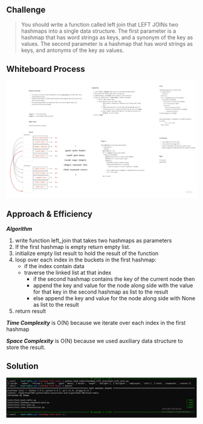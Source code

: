 ## Challenge
> You should write a function called left join that LEFT JOINs two hashmaps into a single data structure.
The first parameter is a hashmap that has word strings as keys, and a synonym of the key as values.
The second parameter is a hashmap that has word strings as keys, and antonyms of the key as values.

## Whiteboard Process 
![](assets/hashmap-left-join.jpg)

## Approach & Efficiency
***Algorithm***

1. write function left_join that takes two hashmaps as parameters
2. If the first hashmap is empty return empty list.
3. initialize empty list result to hold the result of the function
3. loop over each index in the buckets in the first hashmap:
    - if the index contain data
    - traverse the linked list at that index
        - if the second hashmap contains the key of the current node then
        - append the key and value for the node along side with the value for that key in the second hashmap  as list to the result
        - else  append the key and value for the node along side with None as list to the result
5. return result

***Time Complexity*** is O(N) because we iterate over each index in the first hashmap

***Space Complexity*** is O(N) because we used auxiliary data structure to store the result.

## Solution
![](assets/test_left_join.PNG)